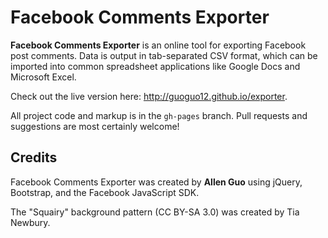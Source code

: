 Facebook Comments Exporter
==========================

**Facebook Comments Exporter** is an online tool for exporting Facebook post comments.
Data is output in tab-separated CSV format, which can be imported into common spreadsheet applications like Google Docs and Microsoft Excel.

Check out the live version here: http://guoguo12.github.io/exporter.

All project code and markup is in the `gh-pages` branch. Pull requests and suggestions are most certainly welcome!

Credits
-------

Facebook Comments Exporter was created by **Allen Guo** using jQuery, Bootstrap, and the Facebook JavaScript SDK.    

The "Squairy" background pattern (CC BY-SA 3.0) was created by Tia Newbury. 